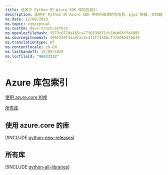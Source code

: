 ```yaml
---
title: 适用于 Python 的 Azure SDK 库的包索引
description: 适用于 Python 的 Azure SDK 中的所有库的包名称、pypi 链接、文档链接和源代码链接列表。
ms.date: 12/08/2020
ms.topic: conceptual
ms.custom: devx-track-python
ms.openlocfilehash: f573c677da465ca77f0539871fc50cd66ffd4995
ms.sourcegitcommit: 1901759f41adfac3c3f2ff135bcf72206543b639
ms.translationtype: HT
ms.contentlocale: zh-CN
ms.lasthandoff: 12/09/2020
ms.locfileid: "96933312"
---
```

# <a name="azure-libraries-package-index"></a>Azure 库包索引

[使用 azure.core 的库](#libraries-using-azurecore)

[所有库](#all-libraries)

## <a name="libraries-using-azurecore"></a>使用 azure.core 的库

[!INCLUDE [python-new-releases](../includes/python-new.md)]

## <a name="all-libraries"></a>所有库

[!INCLUDE [python-all-libraries](../includes/python-all.md)]
